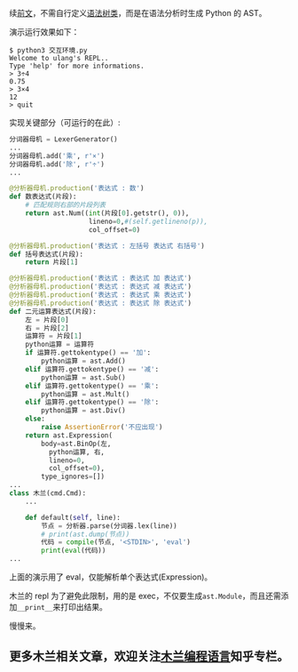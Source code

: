 
续[前文](https://zhuanlan.zhihu.com/p/116663288)，不需自行定义[语法树类](https://github.com/program-in-chinese/study/blob/master/%E6%9C%A8%E5%85%B0/rply/%E5%85%A5%E9%97%A8/%E8%AF%AD%E6%B3%95%E5%88%86%E6%9E%90/%E8%AF%AD%E6%B3%95%E6%A0%91%E7%B1%BB.py)，而是在语法分析时生成 Python 的 AST。

演示运行效果如下：
```
$ python3 交互环境.py 
Welcome to ulang's REPL..
Type 'help' for more informations.
> 3÷4
0.75
> 3×4
12
> quit

```

实现关键部分（可运行的在此）:
```python
分词器母机 = LexerGenerator()
...
分词器母机.add('乘', r'×')
分词器母机.add('除', r'÷')
...

@分析器母机.production('表达式 : 数')
def 数表达式(片段):
    # 匹配规则右部的片段列表
    return ast.Num((int(片段[0].getstr(), 0)),
                    lineno=0,#(self.getlineno(p)),
                    col_offset=0)

@分析器母机.production('表达式 : 左括号 表达式 右括号')
def 括号表达式(片段):
    return 片段[1]

@分析器母机.production('表达式 : 表达式 加 表达式')
@分析器母机.production('表达式 : 表达式 减 表达式')
@分析器母机.production('表达式 : 表达式 乘 表达式')
@分析器母机.production('表达式 : 表达式 除 表达式')
def 二元运算表达式(片段):
    左 = 片段[0]
    右 = 片段[2]
    运算符 = 片段[1]
    python运算 = 运算符
    if 运算符.gettokentype() == '加':
        python运算 = ast.Add()
    elif 运算符.gettokentype() == '减':
        python运算 = ast.Sub()
    elif 运算符.gettokentype() == '乘':
        python运算 = ast.Mult()
    elif 运算符.gettokentype() == '除':
        python运算 = ast.Div()
    else:
        raise AssertionError('不应出现')
    return ast.Expression(
        body=ast.BinOp(左,
          python运算, 右,
          lineno=0,
          col_offset=0),
        type_ignores=[])
...
class 木兰(cmd.Cmd):
    ...

    def default(self, line):
        节点 = 分析器.parse(分词器.lex(line))
        # print(ast.dump(节点))
        代码 = compile(节点, '<STDIN>', 'eval')
        print(eval(代码))
...
```
上面的演示用了 eval，仅能解析单个表达式(Expression)。

木兰的 repl 为了避免此限制，用的是 exec，不仅要生成`ast.Module`，而且还需添加`__print__`来打印出结果。

慢慢来。

## 更多木兰相关文章，欢迎关注[木兰编程语言](https://zhuanlan.zhihu.com/ulang)知乎专栏。